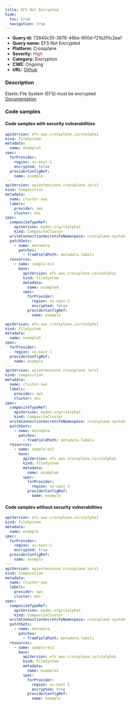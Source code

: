 ```yaml
---
title: EFS Not Encrypted
hide:
  toc: true
  navigation: true
---
```


<style>
  .highlight .hll {
    background-color: #ff171742;
  }
  .md-content {
    max-width: 1100px;
    margin: 0 auto;
  }
</style>

-   **Query id:** 72840c35-3876-48be-900d-f21b2f0c2ea1
-   **Query name:** EFS Not Encrypted
-   **Platform:** Crossplane
-   **Severity:** <span style="color:#bb2124">High</span>
-   **Category:** Encryption
-   **CWE:** Ongoing
-   **URL:** [Github](https://github.com/Checkmarx/kics/tree/master/assets/queries/crossplane/aws/efs_not_encrypted)

### Description
Elastic File System (EFS) must be encrypted<br>
[Documentation](https://doc.crds.dev/github.com/crossplane/provider-aws/efs.aws.crossplane.io/FileSystem/v1alpha1@v0.29.0#spec-forProvider-encrypted)

### Code samples
#### Code samples with security vulnerabilities
```yaml title="Positive test num. 1 - yaml file" hl_lines="8 38"
apiVersion: efs.aws.crossplane.io/v1alpha1
kind: FileSystem
metadata:
  name: example3
spec:
  forProvider:
    region: us-east-1
    encrypted: false
  providerConfigRef:
    name: example
---
apiVersion: apiextensions.crossplane.io/v1
kind: Composition
metadata:
  name: cluster-aws
  labels:
    provider: aws
    cluster: eks
spec:
  compositeTypeRef:
    apiVersion: mydev.org/v1alpha1
    kind: CompositeCluster
  writeConnectionSecretsToNamespace: crossplane-system
  patchSets:
    - name: metadata
      patches:
        - fromFieldPath: metadata.labels
  resources:
    - name: sample-ec2
      base:
        apiVersion: efs.aws.crossplane.io/v1alpha1
        kind: FileSystem
        metadata:
          name: example4
        spec:
          forProvider:
            region: us-east-1
            encrypted: false
          providerConfigRef:
            name: example

```
```yaml title="Positive test num. 2 - yaml file" hl_lines="35 6"
apiVersion: efs.aws.crossplane.io/v1alpha1
kind: FileSystem
metadata:
  name: example5
spec:
  forProvider:
    region: us-east-1
  providerConfigRef:
    name: example
---
apiVersion: apiextensions.crossplane.io/v1
kind: Composition
metadata:
  name: cluster-aws
  labels:
    provider: aws
    cluster: eks
spec:
  compositeTypeRef:
    apiVersion: mydev.org/v1alpha1
    kind: CompositeCluster
  writeConnectionSecretsToNamespace: crossplane-system
  patchSets:
    - name: metadata
      patches:
        - fromFieldPath: metadata.labels
  resources:
    - name: sample-ec2
      base:
        apiVersion: efs.aws.crossplane.io/v1alpha1
        kind: FileSystem
        metadata:
          name: example6
        spec:
          forProvider:
            region: us-east-1
          providerConfigRef:
            name: example

```


#### Code samples without security vulnerabilities
```yaml title="Negative test num. 1 - yaml file"
apiVersion: efs.aws.crossplane.io/v1alpha1
kind: FileSystem
metadata:
  name: example
spec:
  forProvider:
    region: us-east-1
    encrypted: true
  providerConfigRef:
    name: example
---
apiVersion: apiextensions.crossplane.io/v1
kind: Composition
metadata:
  name: cluster-aws
  labels:
    provider: aws
    cluster: eks
spec:
  compositeTypeRef:
    apiVersion: mydev.org/v1alpha1
    kind: CompositeCluster
  writeConnectionSecretsToNamespace: crossplane-system
  patchSets:
    - name: metadata
      patches:
        - fromFieldPath: metadata.labels
  resources:
    - name: sample-ec2
      base:
        apiVersion: efs.aws.crossplane.io/v1alpha1
        kind: FileSystem
        metadata:
          name: example2
        spec:
          forProvider:
            region: us-east-1
            encrypted: true
          providerConfigRef:
            name: example

```
